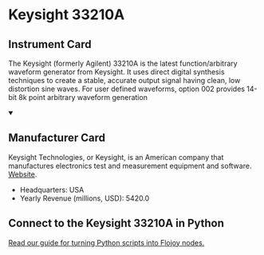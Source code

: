 
# Keysight 33210A

## Instrument Card

The Keysight (formerly Agilent) 33210A is the latest function/arbitrary waveform generator from Keysight. It uses direct digital synthesis techniques to create a stable, accurate output signal having clean, low distortion sine waves. For user defined waveforms, option 002 provides 14-bit 8k point arbitrary waveform generation

<details open>
<summary><h2>Manufacturer Card</h2></summary>

Keysight Technologies, or Keysight, is an American company that manufactures electronics test and measurement equipment and software. <a href="https://www.keysight.com/us/en/home.html">Website</a>.

<ul>
  <li>Headquarters: USA</li>
  <li>Yearly Revenue (millions, USD): 5420.0</li>
</ul>
</details>

## Connect to the Keysight 33210A in Python

[Read our guide for turning Python scripts into Flojoy nodes.](https://docs.flojoy.ai/custom-nodes/creating-custom-node/)


